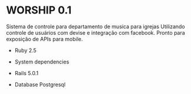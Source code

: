 # WORSHIP 0.1
Sistema de controle para departamento de musica para igrejas
Utilizando controle de usuários com devise e integração com facebook.
Pronto para exposição de APIs para mobile.



* Ruby 2.5

* System dependencies

* Rails 5.0.1

* Database Postgresql
